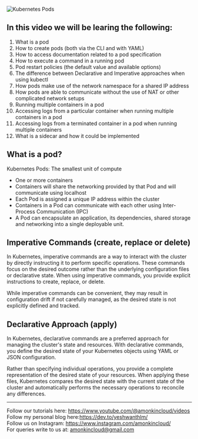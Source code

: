 ![Kubernetes Pods](https://github.com/yeshwanthlm/100DaysOfK8s/assets/66474973/97a8ec25-c72e-4a77-b252-f1519eb7fb32)

## In this video we will be learing the following:

1. What is a pod
2. How to create pods (both via the CLI and with YAML)
3. How to access documentation related to a pod specification 
4. How to execute a command in a running pod 
5. Pod restart policies (the default value and available options)
6. The difference between Declarative and Imperative approaches when using kubectl
7. How pods make use of the network namespace for a shared IP address
8. How pods are able to communicate without the use of NAT or other complicated network setups
9. Running multiple containers in a pod
10. Accessing logs from a particular container when running multiple containers in a pod
11. Accessing logs from a terminated container in a pod when running multiple containers
12. What is a sidecar and how it could be implemented

## What is a pod?
Kubernetes Pods: The smallest unit of compute
* One or more containers
* Containers will share the networking provided by that Pod and will communicate using localhost
* Each Pod is assigned a unique IP address within the cluster
* Containers in a Pod can communicate with each other using Inter-Process Communication (IPC)
* A Pod can encapsulate an application, its dependencies, shared storage and networking into a single deployable unit.


## Imperative Commands (create, replace or delete)

In Kubernetes, imperative commands are a way to interact with the cluster by directly instructing it to perform specific operations. These commands focus on the desired outcome rather than the underlying
configuration files or declarative state. When using imperative commands, you provide explicit instructions to create, replace, or delete.

While imperative commands can be convenient, they may result in configuration drift if not carefully managed, as the desired state is not
explicitly defined and tracked.


## Declarative Approach (apply)

In Kubernetes, declarative commands are a preferred approach for managing the cluster's state and resources. With declarative commands, you define the desired state of your Kubernetes objects using YAML or JSON configuration.

Rather than specifying individual operations, you provide a complete representation of the desired state of your resources. When applying these files, Kubernetes compares the desired state with the current state of the cluster and automatically performs the necessary operations to reconcile any differences.


--------------------------
Follow our tutorials here: https://www.youtube.com/@amonkincloud/videos \
Follow my personal blog here:https://dev.to/yeshwanthlm/ \
Follow us on Instagram: https://www.instagram.com/amonkincloud/ \
For queries write to us at: amonkincloud@gmail.com 
